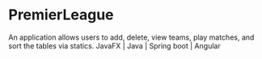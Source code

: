 # PremierLeague
An application allows users to add, delete, view teams, play
matches, and sort the tables via statics.
JavaFX | Java | Spring boot | Angular
